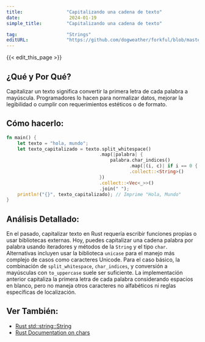 ```yaml
---
title:                "Capitalizando una cadena de texto"
date:                  2024-01-19
simple_title:         "Capitalizando una cadena de texto"

tag:                  "Strings"
editURL:              "https://github.com/dogweather/forkful/blob/master/content/es/rust/capitalizing-a-string.md"
---
```


{{< edit_this_page >}}

## ¿Qué y Por Qué?
Capitalizar un texto significa convertir la primera letra de cada palabra a mayúscula. Programadores lo hacen para normalizar datos, mejorar la legibilidad o cumplir con requerimientos estéticos o de formato.

## Cómo hacerlo:
```Rust
fn main() {
    let texto = "hola, mundo";
    let texto_capitalizado = texto.split_whitespace()
                                  .map(|palabra| {
                                      palabra.char_indices()
                                             .map(|(i, c)| if i == 0 { c.to_uppercase().collect::<String>() } else { c.to_string() })
                                             .collect::<String>()
                                  })
                                  .collect::<Vec<_>>()
                                  .join(" ");
    println!("{}", texto_capitalizado); // Imprime "Hola, Mundo"
}
```

## Análisis Detallado:
En el pasado, capitalizar texto en Rust requería escribir funciones propias o usar bibliotecas externas. Hoy, puedes capitalizar una cadena palabra por palabra usando iteradores y métodos de la `String` y el tipo `char`. Alternativas incluyen usar la biblioteca `unicase` para el manejo más complejo de casos como caracteres Unicode. Para el caso básico, la combinación de `split_whitespace`, `char_indices`, y conversión a mayúsculas con `to_uppercase` suele ser suficiente. La implementación anterior capitaliza la primera letra de cada palabra considerando espacios en blanco, pero no maneja otros caracteres no alfabéticos ni reglas específicas de localización.

## Ver También:
- [Rust std::string::String](https://doc.rust-lang.org/std/string/struct.String.html)
- [Rust Documentation on chars](https://doc.rust-lang.org/std/primitive.char.html)
